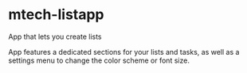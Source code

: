 # mtech-listapp
App that lets you create lists

App features a dedicated sections for your lists and tasks, as well as a settings menu to change the color scheme or font size.